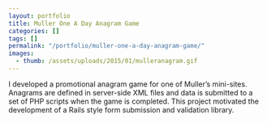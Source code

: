 ```yaml
---
layout: portfolio
title: Muller One A Day Anagram Game
categories: []
tags: []
permalink: "/portfolio/muller-one-a-day-anagram-game/"
images:
  - thumb: /assets/uploads/2015/01/mulleranagram.gif
---
```


I developed a promotional anagram game for one of Muller’s mini-sites.
Anagrams are defined in server-side XML files and data is submitted to a set
of PHP scripts when the game is completed. This project motivated the
development of a Rails style form submission and validation library.

